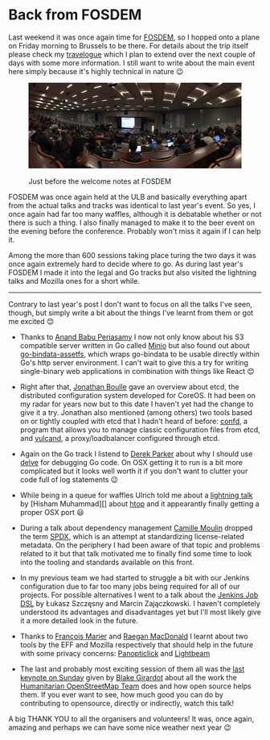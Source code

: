 # Back from FOSDEM

Last weekend it was once again time for [FOSDEM][], so I hopped onto a plane on
Friday morning to Brussels to be there. For details about the trip itself please
check my [travelogue][] which I plan to extend over the next couple of days with
some more information. I still want to write about the main event here simply
because it's highly technical in nature 😉

<figure>
    <img src="fosdem.jpg" alt="" />
    <figcaption><p>Just before the welcome notes at FOSDEM</p></figcaption>
</figure>

FOSDEM was once again held at the ULB and basically everything apart from the
actual talks and tracks was identical to last year's event. So yes, I once again
had far too many waffles, although it is debatable whether or not there is such
a thing. I also finally managed to make it to the beer event on the evening
before the conference. Probably won't miss it again if I can help it.

Among the more than 600 sessions taking place turing the two days it was once
again extremely hard to decide where to go. As during last year's FOSDEM I made
it into the legal and Go tracks but also visited the lightning talks and Mozilla
ones for a short while.

--------

Contrary to last year's post I don't want to focus on all the talks I've seen,
though, but simply write a bit about the things I've learnt from them or got me
excited 😊

* Thanks to [Anand Babu Periasamy][] I now not only know about his S3 compatible
  server written in Go called [Minio][] but also found out about
  [go-bindata-assetfs][], which wraps go-bindata to be usable directly within
  Go's http server environment. I can't wait to give this a try for writing
  single-binary web applications in combination with things like React 😊

* Right after that, [Jonathan Boulle][] gave an overview about etcd, the
  distributed configuration system developed for CoreOS. It had been on my radar
  for years now but to this date I haven't yet had the change to give it a
  try. Jonathan also mentioned (among others) two tools based on or tightly
  coupled with etcd that I hadn't heard of before: [confd][], a program that
  allows you to manage classic configuration files from etcd, and [vulcand][], a
  proxy/loadbalancer configured through etcd.

* Again on the Go track I listend to [Derek Parker][] about why I should use
  [delve][] for debugging Go code. On OSX getting it to run is a bit more
  complicated but it looks well worth it if you don't want to clutter your code
  full of log statements 😉

* While being in a queue for waffles Ulrich told me about a
  [lightning talk][htoplt] by [Hisham Muhammad][] about [htop][] and it
  appearantly finally getting a proper OSX port 😃

* During a talk about dependency management [Camille Moulin][] dropped the term
  [SPDX][], which is an attempt at standardizing license-related metadata. On
  the periphery I had been aware of that topic and problems related to it but
  that talk motivated me to finally find some time to look into the tooling and
  standards available on this front.

* In my previous team we had started to struggle a bit with our Jenkins
  configuration due to far too many jobs being required for all of our
  projects. For possible alternatives I went to a talk about the
  [Jenkins Job DSL][] by Łukasz Szczęsny and Marcin Zajączkowski. I haven't
  completely understood its advantages and disadvantages yet but I'll most
  likely give it a more detailed look in the future.

* Thanks to [François Marier][fmarier] and [Raegan MacDonald][] I learnt about
  two tools by the EFF and Mozilla respectively that should help in the future
  with some privacy concerns: [Panopticlick][] and [Lightbeam][]

* The last and probably most exciting session of them all was the
  [last keynote on Sunday][] given by [Blake Girardot][] about all the work the
  [Humanitarian OpenStreetMap Team][hotosm] does and how open source helps
  them. If you ever want to see, how much good you can do by contributing to
  opensource, directly or indirectly, watch this talk!

A big THANK YOU to all the organisers and volunteers! It was, once again,
amazing and perhaps we can have some nice weather next year 😉

[blake girardot]: https://hotosm.org/users/blake_girardot
[raegan macdonald]: https://twitter.com/ShmaeganM
[fmarier]: https://fmarier.org/
[jonathan boulle]: https://github.com/jonboulle
[hotosm]: https://hotosm.org/
[minio]: http://minio.io/
[go-bindata-assetfs]: https://github.com/elazarl/go-bindata-assetfs
[last keynote on sunday]: https://fosdem.org/2016/schedule/event/keynote_crisis_response_through_open_mapping/
[confd]: https://github.com/kelseyhightower/confd
[vulcand]: https://github.com/vulcand/vulcand
[lightbeam]: https://www.mozilla.org/en-US/lightbeam/
[panopticlick]: https://panopticlick.eff.org/
[derek parker]: http://derkthedaring.com/
[delve]: https://github.com/derekparker/delve
[jenkins job dsl]: https://github.com/jenkinsci/job-dsl-plugin
[camille moulin]: https://fosdem.org/2016/schedule/speaker/camille_moulin/
[spdx]: http://www.spdx.org/
[htop]: http://hisham.hm/htop/
[anand babu periasamy]: http://www.unlocksmith.org/
[hisham muhammed]: http://hisham.hm/
[travelogue]: http://travelogue.h10n.me/journey/fosdem2016/
[fosdem]: https://fosdem.org/2016/
[htoplt]: https://fosdem.org/2016/schedule/event/htop/
